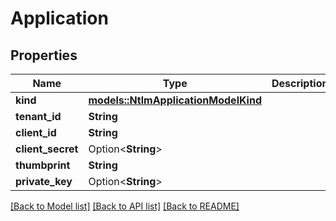 # Application

## Properties

Name | Type | Description | Notes
------------ | ------------- | ------------- | -------------
**kind** | [**models::NtlmApplicationModelKind**](NtlmApplicationModelKind.md) |  | 
**tenant_id** | **String** |  | 
**client_id** | **String** |  | 
**client_secret** | Option<**String**> |  | [optional]
**thumbprint** | **String** |  | 
**private_key** | Option<**String**> |  | [optional]

[[Back to Model list]](../README.md#documentation-for-models) [[Back to API list]](../README.md#documentation-for-api-endpoints) [[Back to README]](../README.md)


